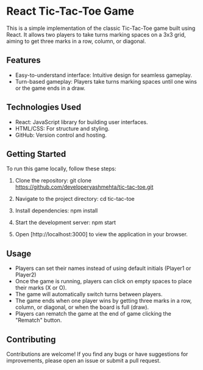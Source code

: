 # React Tic-Tac-Toe Game

This is a simple implementation of the classic Tic-Tac-Toe game built using React. It allows two players to take turns marking spaces on a 3x3 grid, aiming to get three marks in a row, column, or diagonal.

## Features

- Easy-to-understand interface: Intuitive design for seamless gameplay.
- Turn-based gameplay: Players take turns marking spaces until one wins or the game ends in a draw.

## Technologies Used

- React: JavaScript library for building user interfaces.
- HTML/CSS: For structure and styling.
- GitHub: Version control and hosting.

## Getting Started

To run this game locally, follow these steps:

1. Clone the repository:
    git clone https://github.com/developeryashmehta/tic-tac-toe.git

2. Navigate to the project directory:
    cd tic-tac-toe

3. Install dependencies:
    npm install

4. Start the development server:
    npm start

5. Open [http://localhost:3000] to view the application in your browser.

## Usage

- Players can set their names instead of using default initials (Player1 or Player2)
- Once the game is running, players can click on empty spaces to place their marks (X or O).
- The game will automatically switch turns between players.
- The game ends when one player wins by getting three marks in a row, column, or diagonal, or when the board is full (draw).
- Players can rematch the game at the end of game clicking the "Rematch" button.

## Contributing

Contributions are welcome! If you find any bugs or have suggestions for improvements, please open an issue or submit a pull request.